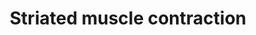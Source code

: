 ---
annotations:
- id: PW:0000004
  parent: regulatory pathway
  type: Pathway Ontology
  value: regulatory pathway
authors:
- Nsalomonis
- MaintBot
- J.Fong
- Khanspers
- Cizar
- Mkutmon
- Lindarieswijk
- L Dupuis
- Eweitz
citedin:
- link: 10.1038/s41598-023-35951-6
  title: Transcriptional analysis reveals that the intracellular lipid accumulation
    impairs gene expression profiles involved in insulin response-associated cardiac
    functionality (2023)
- link: 10.1038/mtm.2014.7
  title: Proteomic profiling of salivary gland after nonviral gene transfer mediated
    by conventional plasmids and minicircles (2014)
- link: 10.1016/j.forsciint.2016.06.027
  title: Simultaneous time course analysis of multiple markers based on DNA microarray
    in incised wound in skeletal muscle for wound aging (2016)
communities: []
description: ''
last-edited: 2025-08-09
ndex: null
organisms:
- Mus musculus
redirect_from:
- /index.php/Pathway:WP216
- /instance/WP216
- /instance/WP216_r118098
revision: r118098
schema-jsonld:
- '@context': https://schema.org/
  '@id': https://wikipathways.github.io/pathways/WP216.html
  '@type': Dataset
  creator:
    '@type': Organization
    name: WikiPathways
  description: ''
  keywords:
  - 2300003C06Rik
  - Acta1
  - Acta2
  - Actc1
  - Actg1
  - Actn2
  - Actn3
  - Actn4
  - Casq2
  - Des
  - Dmd
  - Mybpc1
  - Mybpc2
  - Mybpc3
  - Myh1
  - Myh3
  - Myh4
  - Myh6
  - Myh7
  - Myh8
  - Myl1
  - Myl2
  - Myl3
  - Myl4
  - Myl9
  - Myom1
  - Myom2
  - Neb
  - Smpx
  - Tcap
  - Tmod1
  - Tnnc1
  - Tnnc2
  - Tnni1
  - Tnni2
  - Tnni3
  - Tnnt1
  - Tnnt2
  - Tnnt3
  - Tpm1
  - Tpm2
  - Tpm3
  - Tpm4
  - Ttn
  - Vim
  license: CC0
  name: Striated muscle contraction
seo: CreativeWork
title: Striated muscle contraction
wpid: WP216
---